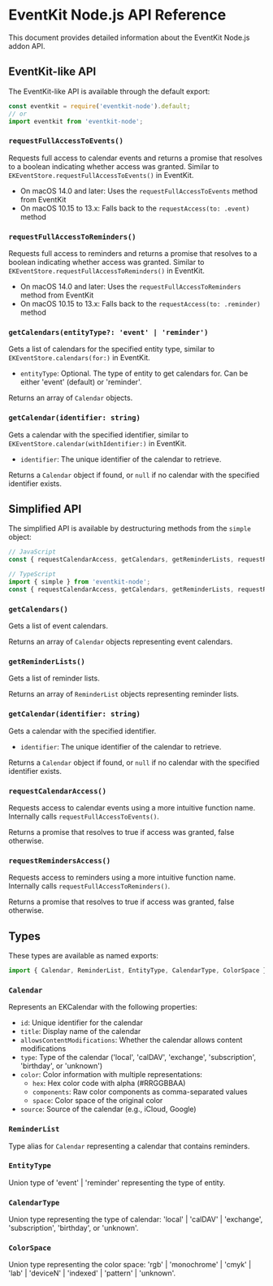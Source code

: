 # EventKit Node.js API Reference

This document provides detailed information about the EventKit Node.js addon API.

## EventKit-like API

The EventKit-like API is available through the default export:

```javascript
const eventkit = require('eventkit-node').default;
// or
import eventkit from 'eventkit-node';
```

### `requestFullAccessToEvents()`

Requests full access to calendar events and returns a promise that resolves to a boolean indicating whether access was granted.
Similar to `EKEventStore.requestFullAccessToEvents()` in EventKit.

- On macOS 14.0 and later: Uses the `requestFullAccessToEvents` method from EventKit
- On macOS 10.15 to 13.x: Falls back to the `requestAccess(to: .event)` method

### `requestFullAccessToReminders()`

Requests full access to reminders and returns a promise that resolves to a boolean indicating whether access was granted.
Similar to `EKEventStore.requestFullAccessToReminders()` in EventKit.

- On macOS 14.0 and later: Uses the `requestFullAccessToReminders` method from EventKit
- On macOS 10.15 to 13.x: Falls back to the `requestAccess(to: .reminder)` method

### `getCalendars(entityType?: 'event' | 'reminder')`

Gets a list of calendars for the specified entity type, similar to `EKEventStore.calendars(for:)` in EventKit.

- `entityType`: Optional. The type of entity to get calendars for. Can be either 'event' (default) or 'reminder'.

Returns an array of `Calendar` objects.

### `getCalendar(identifier: string)`

Gets a calendar with the specified identifier, similar to `EKEventStore.calendar(withIdentifier:)` in EventKit.

- `identifier`: The unique identifier of the calendar to retrieve.

Returns a `Calendar` object if found, or `null` if no calendar with the specified identifier exists.

## Simplified API

The simplified API is available by destructuring methods from the `simple` object:

```javascript
// JavaScript
const { requestCalendarAccess, getCalendars, getReminderLists, requestRemindersAccess, getCalendar } = require('eventkit-node').simple;

// TypeScript
import { simple } from 'eventkit-node';
const { requestCalendarAccess, getCalendars, getReminderLists, requestRemindersAccess, getCalendar } = simple;
```

### `getCalendars()`

Gets a list of event calendars.

Returns an array of `Calendar` objects representing event calendars.

### `getReminderLists()`

Gets a list of reminder lists.

Returns an array of `ReminderList` objects representing reminder lists.

### `getCalendar(identifier: string)`

Gets a calendar with the specified identifier.

- `identifier`: The unique identifier of the calendar to retrieve.

Returns a `Calendar` object if found, or `null` if no calendar with the specified identifier exists.

### `requestCalendarAccess()`

Requests access to calendar events using a more intuitive function name.
Internally calls `requestFullAccessToEvents()`.

Returns a promise that resolves to true if access was granted, false otherwise.

### `requestRemindersAccess()`

Requests access to reminders using a more intuitive function name.
Internally calls `requestFullAccessToReminders()`.

Returns a promise that resolves to true if access was granted, false otherwise.

## Types

These types are available as named exports:

```typescript
import { Calendar, ReminderList, EntityType, CalendarType, ColorSpace } from 'eventkit-node';
```

### `Calendar`

Represents an EKCalendar with the following properties:

- `id`: Unique identifier for the calendar
- `title`: Display name of the calendar
- `allowsContentModifications`: Whether the calendar allows content modifications
- `type`: Type of the calendar ('local', 'calDAV', 'exchange', 'subscription', 'birthday', or 'unknown')
- `color`: Color information with multiple representations:
  - `hex`: Hex color code with alpha (#RRGGBBAA)
  - `components`: Raw color components as comma-separated values
  - `space`: Color space of the original color
- `source`: Source of the calendar (e.g., iCloud, Google)

### `ReminderList`

Type alias for `Calendar` representing a calendar that contains reminders.

### `EntityType`

Union type of 'event' | 'reminder' representing the type of entity.

### `CalendarType`

Union type representing the type of calendar: 'local' | 'calDAV' | 'exchange', 'subscription', 'birthday', or 'unknown'.

### `ColorSpace`

Union type representing the color space: 'rgb' | 'monochrome' | 'cmyk' | 'lab' | 'deviceN' | 'indexed' | 'pattern' | 'unknown'. 
